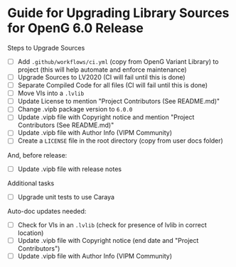 # Guide for Upgrading Library Sources for OpenG 6.0 Release

Steps to Upgrade Sources

- [ ] Add `.github/workflows/ci.yml` (copy from OpenG Variant Library) to project (this will help automate and enforce maintenance)
- [ ] Upgrade Sources to LV2020 (CI will fail until this is done)
- [ ] Separate Compiled Code for all files (CI will fail until this is done)
- [ ] Move VIs into a `.lvlib`
- [ ] Update License to mention "Project Contributors (See README.md)"
- [ ] Change .vipb package version to `6.0.0`
- [ ] Update .vipb file with Copyright notice and mention "Project Contributors (See README.md)"
- [ ] Update .vipb file with Author Info (VIPM Community)
- [ ] Create a `LICENSE` file in the root directory (copy from user docs folder)

And, before release:

- [ ] Update .vipb file with release notes

Additional tasks

- [ ] Upgrade unit tests to use Caraya

Auto-doc updates needed:

- [ ] Check for VIs in an `.lvlib` (check for presence of lvlib in correct location)
- [ ] Update .vipb file with Copyright notice (end date and "Project Contributors")
- [ ] Update .vipb file with Author Info (VIPM Community)
